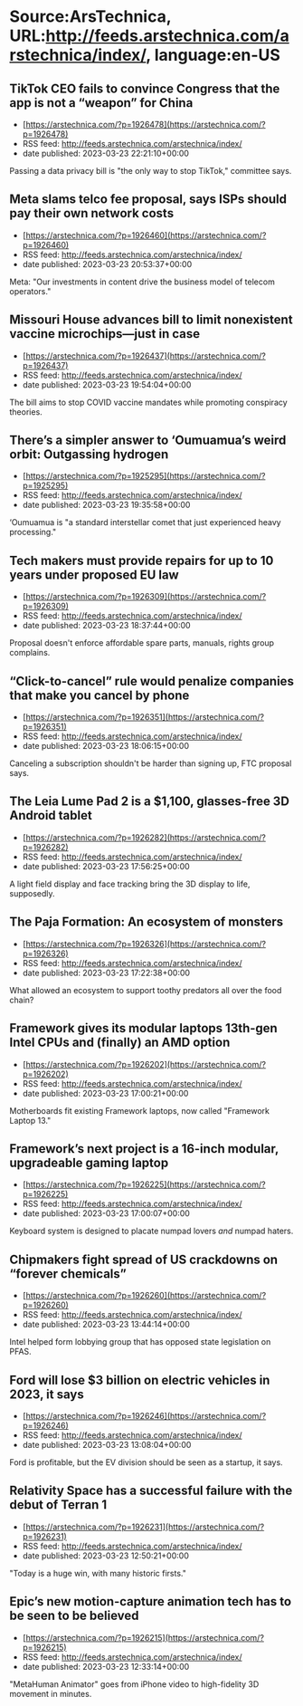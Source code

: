 # Source:ArsTechnica, URL:http://feeds.arstechnica.com/arstechnica/index/, language:en-US

## TikTok CEO fails to convince Congress that the app is not a “weapon” for China
 - [https://arstechnica.com/?p=1926478](https://arstechnica.com/?p=1926478)
 - RSS feed: http://feeds.arstechnica.com/arstechnica/index/
 - date published: 2023-03-23 22:21:10+00:00

Passing a data privacy bill is "the only way to stop TikTok," committee says.

## Meta slams telco fee proposal, says ISPs should pay their own network costs
 - [https://arstechnica.com/?p=1926460](https://arstechnica.com/?p=1926460)
 - RSS feed: http://feeds.arstechnica.com/arstechnica/index/
 - date published: 2023-03-23 20:53:37+00:00

Meta: "Our investments in content drive the business model of telecom operators."

## Missouri House advances bill to limit nonexistent vaccine microchips—just in case
 - [https://arstechnica.com/?p=1926437](https://arstechnica.com/?p=1926437)
 - RSS feed: http://feeds.arstechnica.com/arstechnica/index/
 - date published: 2023-03-23 19:54:04+00:00

The bill aims to stop COVID vaccine mandates while promoting conspiracy theories.

## There’s a simpler answer to ‘Oumuamua’s weird orbit: Outgassing hydrogen
 - [https://arstechnica.com/?p=1925295](https://arstechnica.com/?p=1925295)
 - RSS feed: http://feeds.arstechnica.com/arstechnica/index/
 - date published: 2023-03-23 19:35:58+00:00

‘Oumuamua is "a standard interstellar comet that just experienced heavy processing."

## Tech makers must provide repairs for up to 10 years under proposed EU law
 - [https://arstechnica.com/?p=1926309](https://arstechnica.com/?p=1926309)
 - RSS feed: http://feeds.arstechnica.com/arstechnica/index/
 - date published: 2023-03-23 18:37:44+00:00

Proposal doesn't enforce affordable spare parts, manuals, rights group complains.

## “Click-to-cancel” rule would penalize companies that make you cancel by phone
 - [https://arstechnica.com/?p=1926351](https://arstechnica.com/?p=1926351)
 - RSS feed: http://feeds.arstechnica.com/arstechnica/index/
 - date published: 2023-03-23 18:06:15+00:00

Canceling a subscription shouldn't be harder than signing up, FTC proposal says.

## The Leia Lume Pad 2 is a $1,100, glasses-free 3D Android tablet
 - [https://arstechnica.com/?p=1926282](https://arstechnica.com/?p=1926282)
 - RSS feed: http://feeds.arstechnica.com/arstechnica/index/
 - date published: 2023-03-23 17:56:25+00:00

A light field display and face tracking bring the 3D display to life, supposedly.

## The Paja Formation: An ecosystem of monsters
 - [https://arstechnica.com/?p=1926326](https://arstechnica.com/?p=1926326)
 - RSS feed: http://feeds.arstechnica.com/arstechnica/index/
 - date published: 2023-03-23 17:22:38+00:00

What allowed an ecosystem to support toothy predators all over the food chain?

## Framework gives its modular laptops 13th-gen Intel CPUs and (finally) an AMD option
 - [https://arstechnica.com/?p=1926202](https://arstechnica.com/?p=1926202)
 - RSS feed: http://feeds.arstechnica.com/arstechnica/index/
 - date published: 2023-03-23 17:00:21+00:00

Motherboards fit existing Framework laptops, now called "Framework Laptop 13."

## Framework’s next project is a 16-inch modular, upgradeable gaming laptop
 - [https://arstechnica.com/?p=1926225](https://arstechnica.com/?p=1926225)
 - RSS feed: http://feeds.arstechnica.com/arstechnica/index/
 - date published: 2023-03-23 17:00:07+00:00

Keyboard system is designed to placate numpad lovers <em>and</em> numpad haters.

## Chipmakers fight spread of US crackdowns on “forever chemicals”
 - [https://arstechnica.com/?p=1926260](https://arstechnica.com/?p=1926260)
 - RSS feed: http://feeds.arstechnica.com/arstechnica/index/
 - date published: 2023-03-23 13:44:14+00:00

Intel helped form lobbying group that has opposed state legislation on PFAS.

## Ford will lose $3 billion on electric vehicles in 2023, it says
 - [https://arstechnica.com/?p=1926246](https://arstechnica.com/?p=1926246)
 - RSS feed: http://feeds.arstechnica.com/arstechnica/index/
 - date published: 2023-03-23 13:08:04+00:00

Ford is profitable, but the EV division should be seen as a startup, it says.

## Relativity Space has a successful failure with the debut of Terran 1
 - [https://arstechnica.com/?p=1926231](https://arstechnica.com/?p=1926231)
 - RSS feed: http://feeds.arstechnica.com/arstechnica/index/
 - date published: 2023-03-23 12:50:21+00:00

"Today is a huge win, with many historic firsts."

## Epic’s new motion-capture animation tech has to be seen to be believed
 - [https://arstechnica.com/?p=1926215](https://arstechnica.com/?p=1926215)
 - RSS feed: http://feeds.arstechnica.com/arstechnica/index/
 - date published: 2023-03-23 12:33:14+00:00

"MetaHuman Animator" goes from iPhone video to high-fidelity 3D movement in minutes.

